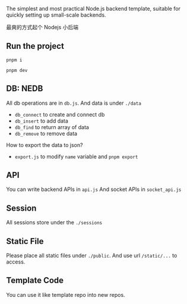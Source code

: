 The simplest and most practical Node.js backend template, suitable for quickly setting up small-scale backends.

最爽的方式起个 Nodejs 小后端

## Run the project

`pnpm i`

`pnpm dev`

## DB: NEDB

All db operations are in `db.js`. And data is under `./data`

- `db_connect` to create and connect db
- `db_insert` to add data
- `db_find` to return array of data
- `db_remove` to remove data

How to export the data to json?

- `export.js` to modify `name` variable and `pnpm export`

## API

You can write backend APIs in `api.js`
And socket APIs in `socket_api.js`

## Session

All sessions store under the `./sessions`

## Static File

Please place all static files under `./public`. And use url `/static/...` to access.

## Template Code

You can use it like template repo into new repos.
